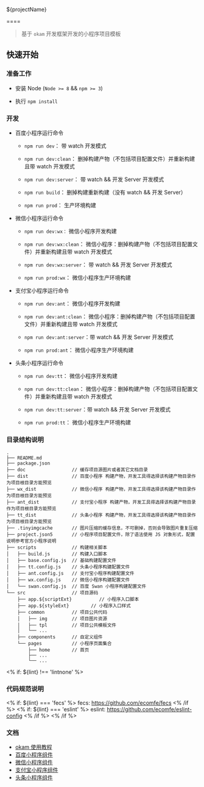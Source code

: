 ${projectName}

====

> 基于 `okam` 开发框架开发的小程序项目模板

## 快速开始

### 准备工作

* 安装 Node (`Node >= 8` && `npm >= 3`)

* 执行 `npm install`

### 开发

* 百度小程序运行命令

    * `npm run dev`：           带 watch 开发模式

    * `npm run dev:clean`：     删掉构建产物（不包括项目配置文件）并重新构建且带 watch 开发模式

    * `npm run dev:server`：    带 watch && 开发 Server 开发模式

    * `npm run build`：         删掉构建重新构建（没有 watch && 开发 Server）

    * `npm run prod`：          生产环境构建

* 微信小程序运行命令

    * `npm run dev:wx：`        微信小程序开发构建

    * `npm run dev:wx:clean`：  微信小程序：删掉构建产物（不包括项目配置文件）并重新构建且带 watch 开发模式

    * `npm run dev:wx:server`： 带 watch && 开发 Server 开发模式

    * `npm run prod:wx`：       微信小程序生产环境构建

* 支付宝小程序运行命令

    * `npm run dev:ant`：       微信小程序开发构建

    * `npm run dev:ant:clean`： 微信小程序：删掉构建产物（不包括项目配置文件）并重新构建且带 watch 开发模式

    * `npm run dev:ant:server`：带 watch && 开发 Server 开发模式

    * `npm run prod:ant`：      微信小程序生产环境构建

* 头条小程序运行命令

    * `npm run dev:tt`：       微信小程序开发构建

    * `npm run dev:tt:clean`： 微信小程序：删掉构建产物（不包括项目配置文件）并重新构建且带 watch 开发模式

    * `npm run dev:tt:server`：带 watch && 开发 Server 开发模式

    * `npm run prod:tt`：      微信小程序生产环境构建

### 目录结构说明

```
.
├── README.md
├── package.json
├── doc                 // 缓存项目源图片或者其它文档目录
├── dist                // 百度小程序 构建产物，开发工具得选择该构建产物目录作为项目根目录方能预览
├── wx_dist             // 微信小程序 构建产物，开发工具得选择该构建产物目录作为项目根目录方能预览
├── ant_dist            // 支付宝小程序 构建产物，开发工具得选择该构建产物目录作为项目根目录方能预览
├── tt_dist             // 头条小程序 构建产物，开发工具得选择该构建产物目录作为项目根目录方能预览
├── .tinyimgcache       // 图片压缩的缓存信息，不可删掉，否则会导致图片重复压缩
├── project.json5       // 小程序项目配置文件，除了语法使用 JS 对象形式，配置说明参考官方小程序说明
├── scripts             // 构建相关脚本
│   ├── build.js        // 构建入口脚本
│   ├── base.config.js  // 基础构建配置文件
│   ├── tt.config.js    // 头条小程序构建配置文件
│   ├── ant.config.js   // 支付宝小程序构建配置文件
│   ├── wx.config.js    // 微信小程序构建配置文件
│   └── swan.config.js  // 百度 Swan 小程序构建配置文件
└── src                 // 项目源码
    ├── app.${scriptExt}          // 小程序入口脚本
    ├── app.${styleExt}        // 小程序入口样式
    ├── common          // 项目公共代码
    │   ├── img         // 项目图片资源
    │   ├── tpl         // 项目公共模板文件
    │   └── ...
    ├── components      // 自定义组件
    └── pages           // 小程序页面集合
        ├── home        // 首页
        ├── ...
        └── ...
```

<% if: ${lint} !== 'lintnone' %>
### 代码规范说明
<% if: ${lint} === 'fecs' %>
fecs: https://github.com/ecomfe/fecs
<% /if %>
<% if: ${lint} === 'eslint' %>
eslint: https://github.com/ecomfe/eslint-config
<% /if %>
<% /if %>

### 文档
* [okam 使用教程](https://ecomfe.github.io/okam)
* [百度小程序组件](https://smartprogram.baidu.com/docs/develop/tutorial/codedir)
* [微信小程序组件](https://developers.weixin.qq.com/miniprogram/dev/index.html)
* [支付宝小程序组件](https://docs.alipay.com/mini/developer/getting-started)
* [头条小程序组件](https://microapp.bytedance.com/docs/framework/)

